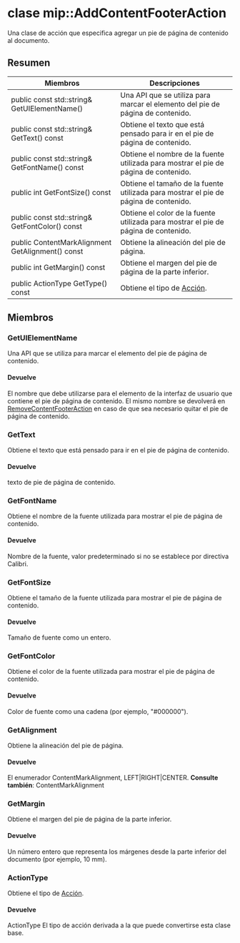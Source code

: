 # <a name="class-mipaddcontentfooteraction"></a>clase mip::AddContentFooterAction 
Una clase de acción que especifica agregar un pie de página de contenido al documento.
  
## <a name="summary"></a>Resumen
 Miembros                        | Descripciones                                
--------------------------------|---------------------------------------------
public const std::string& GetUIElementName()  |  Una API que se utiliza para marcar el elemento del pie de página de contenido.
public const std::string& GetText() const  |  Obtiene el texto que está pensado para ir en el pie de página de contenido.
public const std::string& GetFontName() const  |  Obtiene el nombre de la fuente utilizada para mostrar el pie de página de contenido.
public int GetFontSize() const  |  Obtiene el tamaño de la fuente utilizada para mostrar el pie de página de contenido.
public const std::string& GetFontColor() const  |  Obtiene el color de la fuente utilizada para mostrar el pie de página de contenido.
public ContentMarkAlignment GetAlignment() const  |  Obtiene la alineación del pie de página.
public int GetMargin() const  |  Obtiene el margen del pie de página de la parte inferior.
public ActionType GetType() const  |  Obtiene el tipo de [Acción](#classmip_1_1_action).
  
## <a name="members"></a>Miembros
  
### <a name="getuielementname"></a>GetUIElementName
Una API que se utiliza para marcar el elemento del pie de página de contenido.
  
#### <a name="returns"></a>Devuelve
El nombre que debe utilizarse para el elemento de la interfaz de usuario que contiene el pie de página de contenido. El mismo nombre se devolverá en [RemoveContentFooterAction](#classmip_1_1_remove_content_footer_action) en caso de que sea necesario quitar el pie de página de contenido.
  
### <a name="gettext"></a>GetText
Obtiene el texto que está pensado para ir en el pie de página de contenido.
  
#### <a name="returns"></a>Devuelve
texto de pie de página de contenido.
  
### <a name="getfontname"></a>GetFontName
Obtiene el nombre de la fuente utilizada para mostrar el pie de página de contenido.
  
#### <a name="returns"></a>Devuelve
Nombre de la fuente, valor predeterminado si no se establece por directiva Calibri.
  
### <a name="getfontsize"></a>GetFontSize
Obtiene el tamaño de la fuente utilizada para mostrar el pie de página de contenido.
  
#### <a name="returns"></a>Devuelve
Tamaño de fuente como un entero.
  
### <a name="getfontcolor"></a>GetFontColor
Obtiene el color de la fuente utilizada para mostrar el pie de página de contenido.
  
#### <a name="returns"></a>Devuelve
Color de fuente como una cadena (por ejemplo, "#000000").
  
### <a name="getalignment"></a>GetAlignment
Obtiene la alineación del pie de página.
  
#### <a name="returns"></a>Devuelve
El enumerador ContentMarkAlignment, LEFT|RIGHT|CENTER. 
**Consulte también**: ContentMarkAlignment
  
### <a name="getmargin"></a>GetMargin
Obtiene el margen del pie de página de la parte inferior.
  
#### <a name="returns"></a>Devuelve
Un número entero que representa los márgenes desde la parte inferior del documento (por ejemplo, 10 mm).
  
### <a name="actiontype"></a>ActionType
Obtiene el tipo de [Acción](#classmip_1_1_action).
  
#### <a name="returns"></a>Devuelve
ActionType El tipo de acción derivada a la que puede convertirse esta clase base.